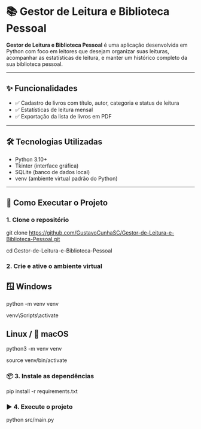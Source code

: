 # 📚 Gestor de Leitura e Biblioteca Pessoal

**Gestor de Leitura e Biblioteca Pessoal** é uma aplicação desenvolvida em Python com foco em leitores que desejam organizar suas leituras, acompanhar as estatísticas de leitura, e manter um histórico completo da sua biblioteca pessoal.

---

## ✨ Funcionalidades

- ✅ Cadastro de livros com título, autor, categoria e status de leitura
- ✅ Estatísticas de leitura mensal
- ✅ Exportação da lista de livros em PDF

---

## 🛠️ Tecnologias Utilizadas

- Python 3.10+
- Tkinter (interface gráfica)
- SQLite (banco de dados local)
- venv (ambiente virtual padrão do Python)

---

## 🚀 Como Executar o Projeto

### 1. Clone o repositório

git clone https://github.com/GustavoCunhaSC/Gestor-de-Leitura-e-Biblioteca-Pessoal.git

cd Gestor-de-Leitura-e-Biblioteca-Pessoal

### 2. Crie e ative o ambiente virtual

## 🪟 Windows

python -m venv venv

venv\Scripts\activate

## Linux / 🍎 macOS

python3 -m venv venv

source venv/bin/activate

### 📦 3. Instale as dependências

pip install -r requirements.txt

### ▶️ 4. Execute o projeto
python src/main.py